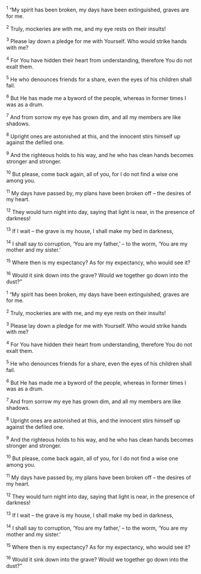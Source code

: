 <sup>1</sup> “My spirit has been broken, my days have been extinguished, graves are for me.

<sup>2</sup> Truly, mockeries are with me, and my eye rests on their insults!

<sup>3</sup> Please lay down a pledge for me with Yourself. Who would strike hands with me?

<sup>4</sup> For You have hidden their heart from understanding, therefore You do not exalt them.

<sup>5</sup> He who denounces friends for a share, even the eyes of his children shall fail.

<sup>6</sup> But He has made me a byword of the people, whereas in former times I was as a drum.

<sup>7</sup> And from sorrow my eye has grown dim, and all my members are like shadows.

<sup>8</sup> Upright ones are astonished at this, and the innocent stirs himself up against the defiled one.

<sup>9</sup> And the righteous holds to his way, and he who has clean hands becomes stronger and stronger.

<sup>10</sup> But please, come back again, all of you, for I do not find a wise one among you.

<sup>11</sup> My days have passed by, my plans have been broken off – the desires of my heart.

<sup>12</sup> They would turn night into day, saying that light is near, in the presence of darkness!

<sup>13</sup> If I wait – the grave is my house, I shall make my bed in darkness,

<sup>14</sup> I shall say to corruption, ‘You are my father,’ – to the worm, ‘You are my mother and my sister.’

<sup>15</sup> Where then is my expectancy? As for my expectancy, who would see it?

<sup>16</sup> Would it sink down into the grave? Would we together go down into the dust?”

<sup>1</sup> “My spirit has been broken, my days have been extinguished, graves are for me.

<sup>2</sup> Truly, mockeries are with me, and my eye rests on their insults!

<sup>3</sup> Please lay down a pledge for me with Yourself. Who would strike hands with me?

<sup>4</sup> For You have hidden their heart from understanding, therefore You do not exalt them.

<sup>5</sup> He who denounces friends for a share, even the eyes of his children shall fail.

<sup>6</sup> But He has made me a byword of the people, whereas in former times I was as a drum.

<sup>7</sup> And from sorrow my eye has grown dim, and all my members are like shadows.

<sup>8</sup> Upright ones are astonished at this, and the innocent stirs himself up against the defiled one.

<sup>9</sup> And the righteous holds to his way, and he who has clean hands becomes stronger and stronger.

<sup>10</sup> But please, come back again, all of you, for I do not find a wise one among you.

<sup>11</sup> My days have passed by, my plans have been broken off – the desires of my heart.

<sup>12</sup> They would turn night into day, saying that light is near, in the presence of darkness!

<sup>13</sup> If I wait – the grave is my house, I shall make my bed in darkness,

<sup>14</sup> I shall say to corruption, ‘You are my father,’ – to the worm, ‘You are my mother and my sister.’

<sup>15</sup> Where then is my expectancy? As for my expectancy, who would see it?

<sup>16</sup> Would it sink down into the grave? Would we together go down into the dust?”

